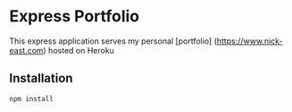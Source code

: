 # Express Portfolio

This express application serves my personal [portfolio] (https://www.nick-east.com) hosted on Heroku


## Installation

```bash
npm install
```
